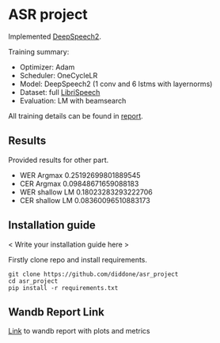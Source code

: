 # ASR project

Implemented [DeepSpeech2](https://arxiv.org/pdf/1512.02595.pdf).

Training summary:
- Optimizer: Adam
- Scheduler: OneCycleLR
- Model: DeepSpeech2 (1 conv and 6 lstms with layernorms)
- Dataset: full [LibriSpeech](https://www.openslr.org/12)
- Evaluation: LM with beamsearch

All training details can be found in [report](https://wandb.ai/diddone/asr_project/reports/Report--VmlldzoyODAyMzc2).

## Results

Provided results for other part.

- WER Argmax 0.25192699801889545
- CER Argmax 0.09848671659088183
- WER shallow LM 0.18023283293222706
- CER shallow LM 0.08360096510883173

## Installation guide

< Write your installation guide here >

Firstly clone repo and install requirements.

```shell
git clone https://github.com/diddone/asr_project
cd asr_project
pip install -r requirements.txt
```


## Wandb Report Link
[Link](https://wandb.ai/diddone/asr_project/reports/Report--VmlldzoyODAyMzc2) to wandb report with plots and metrics

